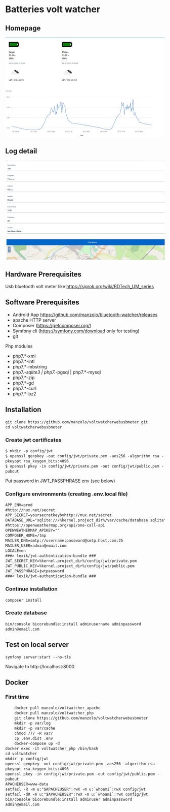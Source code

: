 # Batteries volt watcher

## Homepage
![img](doc/images/homepage.jpg)

## Log detail
![img](doc/images/logdetail.jpg)

## Hardware Prerequisites
Usb bluetooth volt meter like https://sigrok.org/wiki/RDTech_UM_series

## Software Prerequisites
- Android App https://github.com/manzolo/bluetooth-watcher/releases
- apache HTTP server 
- Composer (https://getcomposer.org/) 
- Symfony cli (https://symfony.com/download only for testing) 
- git

Php modules

- php7.*-xml  
- php7.*-intl  
- php7.*-mbstring  
- php7.*-sqlite3 | php7.*-pgsql | php7.*-mysql 
- php7.*-zip 
- php7.*-gd 
- php7.*-curl 
- php7.*-bz2 

## Installation
    git clone https://github.com/manzolo/voltwatcherwebusbmeter.git
    cd voltwatcherwebusbmeter

### Create jwt certificates
    $ mkdir -p config/jwt
    $ openssl genpkey -out config/jwt/private.pem -aes256 -algorithm rsa -pkeyopt rsa_keygen_bits:4096
    $ openssl pkey -in config/jwt/private.pem -out config/jwt/public.pem -pubout

Put password in JWT_PASSPHRASE env (see below)

### Configure environments (creating .env.local file)
	APP_ENV=prod
	#http://nux.net/secret
	APP_SECRET=yoursecretkeybyhttp://nux.net/secret
	DATABASE_URL="sqlite:///%kernel.project_dir%/var/cache/database.sqlite"
	#https://openweathermap.org/api/one-call-api
	OPENWEATHERMAP_APIKEY=""
	COMPOSER_HOME=/tmp
	MAILER_DNS=smtp://username:password@smtp.host.com:25
	MAILER_USER=admin@email.com
	LOCALE=en
	###> lexik/jwt-authentication-bundle ###
	JWT_SECRET_KEY=%kernel.project_dir%/config/jwt/private.pem
	JWT_PUBLIC_KEY=%kernel.project_dir%/config/jwt/public.pem
	JWT_PASSPHRASE=jwtpassword
	###< lexik/jwt-authentication-bundle ###

### Continue installation
    composer install

### Create database
    bin/console bicorebundle:install adminusername adminpassword admin@email.com
    
## Test on local server
    symfony server:start --no-tls
Navigate to
    http://localhost:8000
    
    
## Docker
### First time
        docker pull manzolo/voltwatcher_apache
        docker pull manzolo/voltwatcher_php
        git clone https://github.com/manzolo/voltwatcherwebusbmeter
        mkdir -p var/log
        mkdir -p var/cache
        chmod 777 -R var/ 
        cp .env.dist .env
        docker-compose up -d
	docker exec -it voltwatcher_php /bin/bash
	cd voltwatcher
	mkdir -p config/jwt
	openssl genpkey -out config/jwt/private.pem -aes256 -algorithm rsa -pkeyopt rsa_keygen_bits:4096
	openssl pkey -in config/jwt/private.pem -out config/jwt/public.pem -pubout
	APACHEUSER=www-data
	setfacl -R -m u:"$APACHEUSER":rwX -m u:`whoami`:rwX config/jwt
	setfacl -dR -m u:"$APACHEUSER":rwX -m u:`whoami`:rwX config/jwt
	bin/console bicorebundle:install adminuser adminpassword admin@email.com
